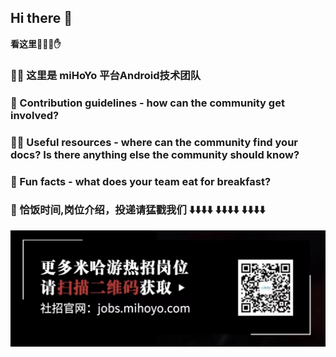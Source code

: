 ## Hi there 👋

**看这里🤞🤟🤘✋**

### 🙋‍♀️ 这里是 miHoYo 平台Android技术团队

### 🌈 Contribution guidelines - how can the community get involved?

### 👩‍💻 Useful resources - where can the community find your docs? Is there anything else the community should know?

### 🍿 Fun facts - what does your team eat for breakfast?

### 🧙 恰饭时间,岗位介绍，投递请猛戳我们 ⬇️⬇️⬇️⬇️ ⬇️⬇️⬇️⬇️ ⬇️⬇️⬇️⬇️

![](https://github.com/HoYoMetaVerse/.github/blob/main/profile/pics/qiafan.png)

